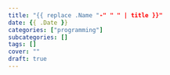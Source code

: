 ```yaml
---
title: "{{ replace .Name "-" " " | title }}"
date: {{ .Date }}
categories: ["programming"]
subcategories: []
tags: []
cover: ""
draft: true
---
```



